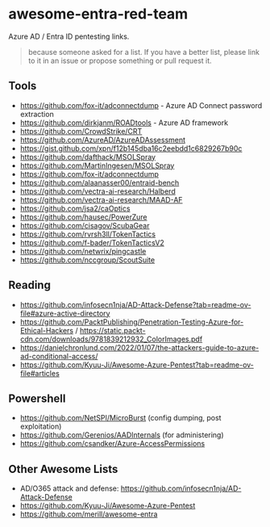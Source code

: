 # awesome-entra-red-team
Azure AD / Entra ID pentesting links.

> because someone asked for a list. If you have a better list, please link to it in an issue or propose something or pull request it.

## Tools
- https://github.com/fox-it/adconnectdump - Azure AD Connect password extraction
- https://github.com/dirkjanm/ROADtools - Azure AD framework
- https://github.com/CrowdStrike/CRT
- https://github.com/AzureAD/AzureADAssessment
- https://gist.github.com/xpn/f12b145dba16c2eebdd1c6829267b90c
- https://github.com/dafthack/MSOLSpray
- https://github.com/MartinIngesen/MSOLSpray
- https://github.com/fox-it/adconnectdump
- https://github.com/alaanasser00/entraid-bench
- https://github.com/vectra-ai-research/Halberd
- https://github.com/vectra-ai-research/MAAD-AF
- https://github.com/jsa2/caOptics
- https://github.com/hausec/PowerZure
- https://github.com/cisagov/ScubaGear
- https://github.com/rvrsh3ll/TokenTactics
- https://github.com/f-bader/TokenTacticsV2
- https://github.com/netwrix/pingcastle
- https://github.com/nccgroup/ScoutSuite



## Reading
- https://github.com/infosecn1nja/AD-Attack-Defense?tab=readme-ov-file#azure-active-directory
- https://github.com/PacktPublishing/Penetration-Testing-Azure-for-Ethical-Hackers / https://static.packt-cdn.com/downloads/9781839212932_ColorImages.pdf
- https://danielchronlund.com/2022/01/07/the-attackers-guide-to-azure-ad-conditional-access/
- https://github.com/Kyuu-Ji/Awesome-Azure-Pentest?tab=readme-ov-file#articles


## Powershell
- https://github.com/NetSPI/MicroBurst (config dumping, post exploitation)
- https://github.com/Gerenios/AADInternals (for administering)
- https://github.com/csandker/Azure-AccessPermissions


## Other Awesome Lists
- AD/O365 attack and defense: https://github.com/infosecn1nja/AD-Attack-Defense
- https://github.com/Kyuu-Ji/Awesome-Azure-Pentest
- https://github.com/merill/awesome-entra
